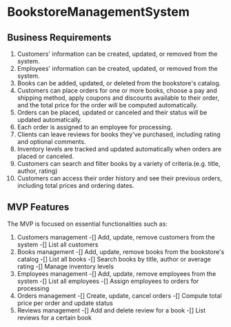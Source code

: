 # BookstoreManagementSystem

## Business Requirements

1. Customers' information can be created, updated, or removed from the system.
2. Employees' information can be created, updated, or removed from the system.
3. Books can be added, updated, or deleted from the bookstore's catalog.
4. Customers can place orders for one or more books, choose a pay and shipping method, apply coupons and discounts available to their order, and the total price for the order will be computed automatically.
5. Orders can be placed, updated or canceled and their status will be updated automatically.
6. Each order is assigned to an employee for processing.
7. Clients can leave reviews for books they've purchased, including rating and optional comments.
8. Inventory levels are tracked and updated automatically when orders are placed or canceled.
9. Customers can search and filter books by a variety of criteria.(e.g. title, author, rating)
10. Customers can access their order history and see their previous orders, including total prices and ordering dates.

## MVP Features
The MVP is focused on essential functionalities such as:

1. Customers management 
    -[] Add, update, remove customers from the system
    -[] List all customers
2. Books management
    -[] Add, update, remove books from the bookstore's catalog
    -[] List all books
    -[] Search books by title, author or average rating
    -[] Manage inventory levels
3. Employees management
    -[] Add, update, remove employees from the system
    -[] List all employees
    -[] Assign employees to orders for processing
4. Orders management
    -[] Create, update, cancel orders
    -[] Compute total price per order and update status
5. Reviews management
    -[] Add and delete review for a book
    -[] List reviews for a certain book
   
    
    


